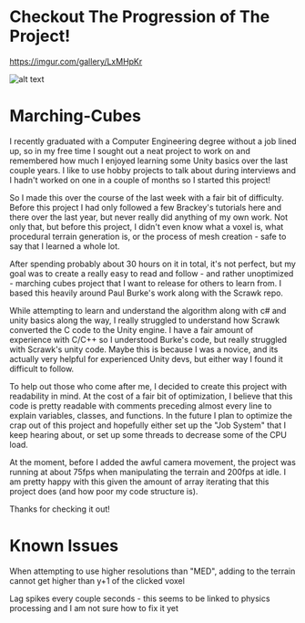 # Checkout The Progression of The Project!

https://imgur.com/gallery/LxMHpKr


![alt text](https://i.imgur.com/IsbIv8i.png)

# Marching-Cubes

I recently graduated with a Computer Engineering degree without a job lined up, so in my free time I sought out a neat project to work on and remembered how much I enjoyed learning some Unity basics over the last couple years. I like to use hobby projects to talk about during interviews and I hadn't worked on one in a couple of months so I started this project!

So I made this over the course of the last week with a fair bit of difficulty. Before this project I had only followed a few Brackey's tutorials here and there over the last year, but never really did anything of my own work.  Not only that, but before this project, I didn't even know what a voxel is, what procedural terrain generation is, or the process of mesh creation - safe to say that I learned a whole lot.

After spending probably about 30 hours on it in total, it's not perfect, but my goal was to create a really easy to read and follow - and rather unoptimized - marching cubes project that I want to release for others to learn from. I based this heavily around Paul Burke's work along with the Scrawk repo.

While attempting to learn and understand the algorithm along with c# and unity basics along the way, I really struggled to understand how Scrawk converted the C code to the Unity engine. I have a fair amount of experience with C/C++ so I understood Burke's code, but really struggled with Scrawk's unity code. Maybe this is because I was a novice, and its actually very helpful for experienced Unity devs, but either way I found it difficult to follow.

To help out those who come after me, I decided to create this project with readability in mind. At the cost of a fair bit of optimization, I believe that this code is pretty readable with comments preceding almost every line to explain variables, classes, and functions. In the future I plan to optimize the crap out of this project and hopefully either set up the "Job System" that I keep hearing about, or set up some threads to decrease some of the CPU load.

At the moment, before I added the awful camera movement, the project was running at about 75fps when manipulating the terrain and 200fps at idle. I am pretty happy with this given the amount of array iterating that this project does (and how poor my code structure is).

Thanks for checking it out!



# Known Issues
When attempting to use higher resolutions than "MED", adding to the terrain cannot get higher than y+1 of the clicked voxel

Lag spikes every couple seconds - this seems to be linked to physics processing and I am not sure how to fix it yet
